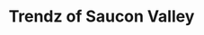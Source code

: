 ---
title: "Trendz of Saucon Valley"
url: /hellertown/trendz-of-saucon-valley/
shop: hairdresser
---